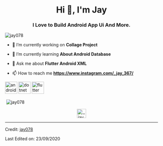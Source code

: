 <h1 align="center">Hi 👋, I'm Jay</h1>
<h3 align="center">I Love to Build Android App Ui And More.</h3>

<p align="left"> <img src="https://komarev.com/ghpvc/?username=jay078" alt="jay078" /> </p>

- 🔭 I’m currently working on **Collage Project**

- 🌱 I’m currently learning **About Android Database**

- 💬 Ask me about **Flutter Android XML**

- 📫 How to reach me **https://www.instagram.com/_jay_367/**

<p align="left"><img src="https://devicons.github.io/devicon/devicon.git/icons/android/android-original-wordmark.svg" alt="android" width="40" height="40"/> <img src="https://devicons.github.io/devicon/devicon.git/icons/dot-net/dot-net-original-wordmark.svg" alt="dotnet" width="40" height="40"/> <img src="https://www.vectorlogo.zone/logos/flutterio/flutterio-icon.svg" alt="flutter" width="40" height="40"/></p>


<p>&nbsp;<img align="center" src="https://github-readme-stats.vercel.app/api?username=jay078&show_icons=true" alt="jay078" /></p>

<p align="center">
<a href="https://instagram.com/_jay_367" target="blank"><img align="center" src="https://cdn.jsdelivr.net/npm/simple-icons@3.0.1/icons/instagram.svg" alt="_jay_367" height="30" width="30" /></a>
</p>

----
Credit: [jay078](https://github.com/jay078)

Last Edited on: 23/09/2020